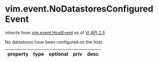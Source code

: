 vim.event.NoDatastoresConfiguredEvent
=====================================
inherits from [vim.event.HostEvent](docs/vim.event.HostEvent.md)
as of [VI API 2.5](vim.version.md#vim.version.version2)


No datastores have been configured on the host.

| property | type | optional | priv | desc |
|:---------|:-----|:---------|:-----|:-----|


